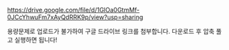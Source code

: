
https://drive.google.com/file/d/1GlOa0GtmMf-0JCcYhwuFm7xAyQdRRK9p/view?usp=sharing

용량문제로 업로드가 불가하여 구글 드라이브 링크를 첨부합니다.
다운로드 후 압축 풀고 실행하면 됩니다!
